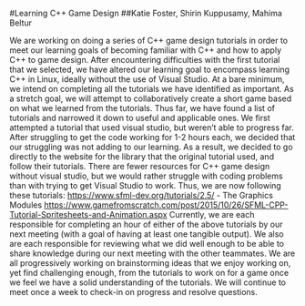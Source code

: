 #Learning C++ Game Design
##Katie Foster, Shirin Kuppusamy, Mahima Beltur

We are working on doing a series of C++ game design tutorials in order to meet our learning goals of becoming familiar with C++ and how to apply C++ to game design. After encountering difficulties with the first tutorial that we selected, we have altered our learning goal to encompass learning C++ in Linux, ideally without the use of Visual Studio. At a bare minimum, we intend on completing all the tutorials we have identified as important. As a stretch goal, we will attempt to collaboratively create a short game based on what we learned from the tutorials.
Thus far, we have found a list of tutorials and narrowed it down to useful and applicable ones. We first attempted a tutorial that used visual studio, but weren’t able to progress far. After struggling to get the code working for 1-2 hours each, we decided that our struggling was not adding to our learning. As a result, we decided to go directly to the website for the library that the original tutorial used, and follow their tutorials. There are fewer resources for C++ game design without visual studio, but we would rather struggle with coding problems than with trying to get Visual Studio to work. Thus, we are now following these tutorials:
https://www.sfml-dev.org/tutorials/2.5/ - The Graphics Modules
https://www.gamefromscratch.com/post/2015/10/26/SFML-CPP-Tutorial-Spritesheets-and-Animation.aspx
Currently, we are each responsible for completing an hour of either of the above tutorials by our next meeting (with a goal of having at least one tangible output). We also are each responsible for reviewing what we did well enough to be able to share knowledge during our next meeting with the other teammates. We are all progressively working on brainstorming ideas that we enjoy working on, yet find challenging enough, from the tutorials to work on for a game once we feel we have a solid understanding of the tutorials. We will continue to meet once a week to check-in on progress and resolve questions.


